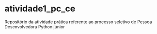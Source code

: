 # atividade1_pc_ce
Repositório da atividade prática referente ao processo seletivo de Pessoa Desenvolvedora Python júnior
